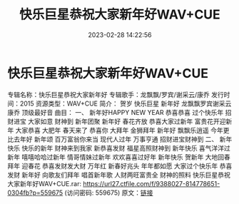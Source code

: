 ﻿---
title: 快乐巨星恭祝大家新年好WAV+CUE
date: 2023-02-28 14:22:56
categories: WAV车载音乐、镜像
tags: 华语中文
---
# 快乐巨星恭祝大家新年好WAV+CUE

专辑名称：快乐巨星恭祝大家新年好
专辑歌手：龙飘飘/罗宾/谢采云/康乔
发行时间：2015
资源类型：WAV+CUE
简介：
贺岁 快乐巨星 新年好 龙飘飘罗宾谢采云康乔 顶级最好音
曲目：
一、
新年好HAPPY NEW YEAR
恭喜恭喜
过个快乐年
招财进宝
大家如意
财神到
新年团聚
新年好
春花齐放
恭喜大家过新年
富贵花开迎新年
大家恭喜
大肥年
春天来了
恭喜你
大拜年
金狮拜年
新年好
飘飘乐逍遥
今年更比去年好
新年颂
百万富翁你来当
现代人过年
万事亨通
招财进宝财神到
二、
新年快乐
快乐的新年
财神来到我家
新恭喜发财
福星高照财神到
新年快乐
喜气洋洋过新年
嘻嘻哈哈过新年
情哥情妹过新年
欢欢喜喜过好年
新年快乐
贺新年
大地回春
拜年
迎春花
恭喜发财发大财
万年红
新春好兆头
年年都如愿
大家过个快乐年
恭喜发财
新年好
向歌友们拜年
唱首新年歌
人财两旺富贵全
财神的照料
快乐巨星恭祝大家新年好WAV+CUE.rar: https://url27.ctfile.com/f/9388027-814778651-0304fb?p=559675
(访问密码: 559675)
原文：[链接](https://blog.sina.com.cn/s/blog_1647c7e76010310xq.html)